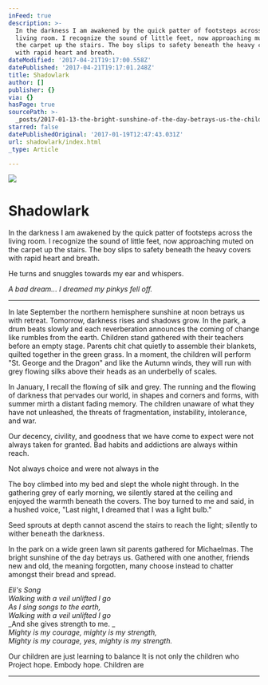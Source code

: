 ```yaml
---
inFeed: true
description: >-
  In the darkness I am awakened by the quick patter of footsteps across the
  living room. I recognize the sound of little feet, now approaching muted on
  the carpet up the stairs. The boy slips to safety beneath the heavy covers
  with rapid heart and breath.
dateModified: '2017-04-21T19:17:00.558Z'
datePublished: '2017-04-21T19:17:01.248Z'
title: Shadowlark
author: []
publisher: {}
via: {}
hasPage: true
sourcePath: >-
  _posts/2017-01-13-the-bright-sunshine-of-the-day-betrays-us-the-children-act.md
starred: false
datePublishedOriginal: '2017-01-19T12:47:43.031Z'
url: shadowlark/index.html
_type: Article

---
```

![](https://the-grid-user-content.s3-us-west-2.amazonaws.com/16b46ffe-07cb-4652-94fa-9fba3d3b5327.jpg)

# Shadowlark

In the darkness I am awakened by the quick patter of footsteps across the living room. I recognize the sound of little feet, now approaching muted on the carpet up the stairs. The boy slips to safety beneath the heavy covers with rapid heart and breath.

He turns and snuggles towards my ear and whispers.

_A bad dream... I dreamed my pinkys fell off._

---

In late September the northern hemisphere sunshine at noon betrays us with retreat. Tomorrow, darkness rises and shadows grow. In the park, a drum beats slowly and each reverberation announces the coming of change like rumbles from the earth. Children stand gathered with their teachers before an empty stage. Parents chit chat quietly to assemble their blankets, quilted together in the green grass. In a moment, the children will perform "St. George and the Dragon" and like the Autumn winds, they will run with grey flowing silks above their heads as an underbelly of scales.

In January, I recall the flowing of silk and grey. The running and the flowing of darkness that pervades our world, in shapes and corners and forms, with summer mirth a distant fading memory. The children unaware of what they have not unleashed, the threats of fragmentation, instability, intolerance, and war.

Our decency, civility, and goodness that we have come to expect were not always taken for granted. Bad habits and addictions are always within reach.

Not always choice and were not always in the

The boy climbed into my bed and slept the whole night through. In the gathering grey of early morning, we silently stared at the ceiling and enjoyed the warmth beneath the covers. The boy turned to me and said, in a hushed voice, "Last night, I dreamed that I was a light bulb."

Seed sprouts at depth cannot ascend the stairs to reach the light; silently to wither beneath the darkness.

In the park on a wide green lawn sit parents gathered for Michaelmas. The bright sunshine of the day betrays us. Gathered with one another, friends new and old, the meaning forgotten, many choose instead to chatter amongst their bread and spread.

_Eli's Song_  
_Walking with a veil unlifted I go_  
_As I sing songs to the earth,_  
_Walking with a veil unlifted I go_  
_And she gives strength to me. _  
_Mighty is my courage, mighty is my strength,_  
_Mighty is my courage, yes, mighty is my strength._

Our children are just learning to balance It is not only the children who Project hope. Embody hope. Children are

---